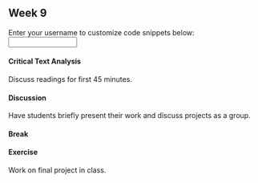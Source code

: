 ## Week 9
<script  language="Javascript" type="text/javascript">
//cribbed from http://www.randomsnippets.com/2008/03/07/how-to-find-and-replace-text-dynamically-via-javascript/
var haystackText = "";
function findMyText(username) {
     var generic='/yourname/'
     username='/'+username+'/'
     if (haystackText.length == 0) {
          haystackText = document.getElementById("replace").innerHTML;
     }
     var match = new RegExp(generic, "ig");      
     var replaced = haystackText.replace(match, username);
     document.getElementById("replace").innerHTML = replaced;
}      

</script>
<p>Enter your username to customize code snippets below: &nbsp;<input id="username" name="username" type="text" size=14 onKeyUp="findMyText(document.getElementById('username').value);"></p>

<div id="replace">

#### Critical Text Analysis
Discuss readings for first 45 minutes.

#### Discussion
 Have students briefly present their work and discuss projects as a group.

#### Break

#### Exercise
Work on final project in class.